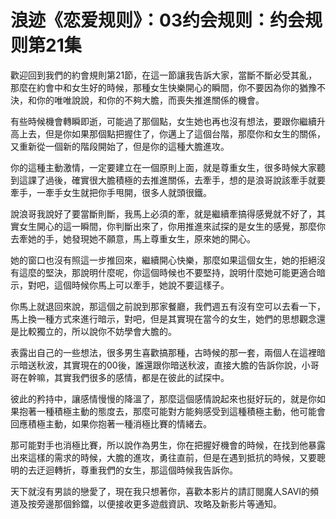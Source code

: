 # 浪迹《恋爱规则》：03约会规则：约会规则第21集

歡迎回到我們的約會規則第21節，在這一節讓我告訴大家，當斷不斷必受其亂，那麼在約會中和女生好的時候，那種女生快樂開心的瞬間，你不要因為你的猶豫不決，和你的唯唯說說，和你的不夠大膽，而喪失推進關係的機會。

有些時候機會轉瞬即逝，可能過了那個點，女生她也再也沒有想法，要跟你繼續升高上去，但是你如果那個點把握住了，你邁上了這個台階，那麼你和女生的關係，又重新從一個新的階段開始了，但是你的這種大膽進攻。

你的這種主動激情，一定要建立在一個原則上面，就是尊重女生，很多時候大家聽到這課了過後，確實很大膽積極的去推進關係，去牽手，想的是浪哥說該牽手就要牽手，一牽手女生就把你手甩開，很多人就頭很鐵。

說浪哥我說好了要當斷則斷，我馬上必須的牽，就是繼續牽搞得感覺就不好了，其實女生開心的這一瞬間，你判斷出來了，你用推進來試探的是女生的感覺，那麼你去牽她的手，她發現她不願意，馬上尊重女生，原來她的開心。

她的窗口也沒有照這一步推回來，繼續開心快樂，那麼如果這個女生，她的拒絕沒有這麼的堅決，那說明什麼呢，你這個時候也不要堅持，說明什麼她可能更適合暗示，對吧，這個時候你馬上可以牽手，她說不要這樣子。

你馬上就退回來說，那這個之前說到那家餐廳，我們週五有沒有空可以去看一下，馬上換一種方式來進行暗示，對吧，但是其實現在當今的女生，她們的思想觀念還是比較獨立的，所以說你不妨學會大膽的。

表露出自己的一些想法，很多男生喜歡搞那種，古時候的那一套，兩個人在這裡暗示暗送秋波，其實現在的00後，誰還跟你暗送秋波，直接大膽的告訴你說，小哥哥在幹嘛，其實我們很多的感情，都是在彼此的試探中。

彼此的矜持中，讓感情慢慢的降溫了，那麼這個感情說起來也挺好玩的，就是你如果抱著一種積極主動的態度去，那麼可能對方能夠感受到這種積極主動，他可能會回應積極主動，如果你抱著一種消極比賽的情緒去。

那可能對手也消極比賽，所以說作為男生，你在把握好機會的時候，在找到他暴露出來這樣的需求的時候，大膽的進攻，勇往直前，但是在遇到抵抗的時候，又要聰明的去迂迴轉折，尊重我們的女生，那這個時候我告訴你。

天下就沒有男談的戀愛了，現在我只想著你，喜歡本影片的請訂閱魔人SAVI的頻道及按旁邊那個鈴鐺，以便接收更多遊戲資訊、攻略及新影片等通知。

